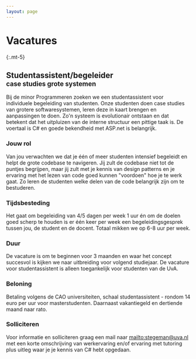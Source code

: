 ```yaml
---
layout: page
---
```


# Vacatures
{:.mt-5}

## Studentassistent/begeleider<br><small>case studies grote systemen</small>

Bij de minor Programmeren zoeken we een studentassistent voor individuele begeleiding van studenten. Onze studenten doen case studies van grotere softwaresystemen, leren deze in kaart brengen en aanpassingen te doen. Zo'n systeem is evolutionair ontstaan en dat betekent dat het uitpluizen van de interne structuur een pittige taak is. De voertaal is C# en goede bekendheid met ASP.net is belangrijk.

### Jouw rol

Van jou verwachten we dat je één of meer studenten intensief begeleidt en helpt de grote codebase te navigeren. Jij zult de codebase niet tot de puntjes begrijpen, maar jij zult met je kennis van design patterns en je ervaring met het lezen van code goed kunnen "voordoen" hoe je te werk gaat. Zo leren de studenten welke delen van de code belangrijk zijn om te bestuderen.

### Tijdsbesteding

Het gaat om begeleiding van 4/5 dagen per week 1 uur én om de doelen goed scherp te houden is er één keer per week een begeleidingsgesprek tussen jou, de student en de docent. Totaal mikken we op 6-8 uur per week.

### Duur

De vacature is om te beginnen voor 3 maanden en waar het concept succesvol is kijken we naar uitbreiding voor volgend studiejaar. De vacature voor studentassistent is alleen toegankelijk voor studenten van de UvA.

### Beloning

Betaling volgens de CAO universiteiten, schaal studentassistent - rondom 14 euro per uur voor masterstudenten. Daarnaast vakantiegeld en dertiende maand naar rato.

### Solliciteren

Voor informatie en solliciteren graag een mail naar <mailto:stegeman@uva.nl> met een korte omschrijving van werkervaring en/of ervaring met tutoring plus uitleg waar je je kennis van C# hebt opgedaan.


<!-- ## Student-assistent minor programmeren -->
